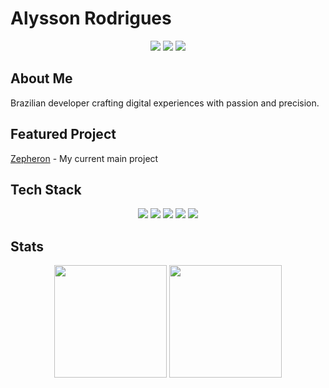 # Alysson Rodrigues

<div align="center">
  <img src="https://img.shields.io/badge/GitHub-100000?style=flat-square&logo=github&logoColor=white">
  <img src="https://img.shields.io/badge/LinkedIn-0077B5?style=flat-square&logo=linkedin&logoColor=white">
  <img src="https://img.shields.io/badge/Twitter-1DA1F2?style=flat-square&logo=twitter&logoColor=white">
</div>

## About Me

Brazilian developer crafting digital experiences with passion and precision.

## Featured Project

[Zepheron](https://github.com/Alysson-Rodrigues/zepheron) - My current main project

## Tech Stack

<div align="center">
  <img src="https://img.shields.io/badge/Laravel-FF2D20?style=flat-square&logo=laravel&logoColor=white">
  <img src="https://img.shields.io/badge/React-20232A?style=flat-square&logo=react&logoColor=61DAFB">
  <img src="https://img.shields.io/badge/HTML5-E34F26?style=flat-square&logo=html5&logoColor=white">
  <img src="https://img.shields.io/badge/CSS3-1572B6?style=flat-square&logo=css3&logoColor=white">
  <img src="https://img.shields.io/badge/Tailwind_CSS-38B2AC?style=flat-square&logo=tailwind-css&logoColor=white">
</div>

## Stats

<div align="center">
  <img height="180em" src="https://github-readme-stats.vercel.app/api?username=Alysson-Rodrigues&show_icons=true&theme=midnight-purple&include_all_commits=true&count_private=true"/>
  <img height="180em" src="https://github-readme-stats.vercel.app/api/top-langs/?username=Alysson-Rodrigues&layout=compact&langs_count=7&theme=midnight-purple"/>
</div>
